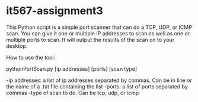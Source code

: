 # it567-assignment3

This Python script is a simple port scanner that can do a TCP, UDP, or ICMP scan. You can give it one or multiple IP addresses to scan as well as one or multiple ports to scan. It will output the results of the scan on to your desktop. 

How to use the tool:

pythonPortScan.py [ip addresses] [ports] [scan type] 

-ip addresses: a list of ip addresses separated by commas. Can be in line or the name of a .txt file containing the list
-ports: a list of ports separated by commas
-type of scan to do. Can be tcp, udp, or icmp
